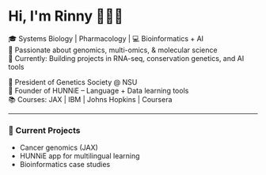 # Hi, I'm Rinny 🧚🏾‍♀️

🎓 Systems Biology | Pharmacology | 💻 Bioinformatics + AI  
🧬 Passionate about genomics, multi-omics, & molecular science  
🚀 Currently: Building projects in RNA-seq, conservation genetics, and AI tools

🧠 President of Genetics Society @ NSU  
🌱 Founder of HUNNiE – Language + Data learning tools  
📚 Courses: JAX | IBM | Johns Hopkins | Coursera  

---

### 🔭 Current Projects
- Cancer genomics (JAX)
- HUNNiE app for multilingual learning
- Bioinformatics case studies
